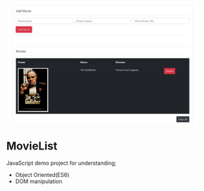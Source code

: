 ![alt text](https://github.com/hamdicatal/MovieList/blob/master/screens/movielist.JPG)
# MovieList
JavaScript demo project for understanding;
- Object Oriented(ES6)
- DOM manipulation
